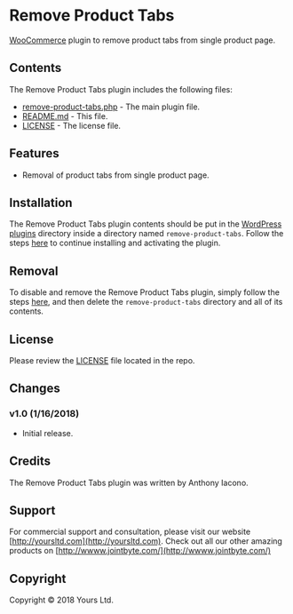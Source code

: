 # Remove Product Tabs
[WooCommerce](https://woocommerce.com) plugin to remove product tabs from single product page.

## Contents

The Remove Product Tabs plugin includes the following files:
* [remove-product-tabs.php](remove-product-tabs.php) - The main plugin file.
* [README.md](README.md) - This file.
* [LICENSE](LICENSE) - The license file.

## Features
* Removal of product tabs from single product page.

## Installation
The Remove Product Tabs plugin contents should be put in the [WordPress plugins](https://codex.wordpress.org/Writing_a_Plugin#Names.2C_Files.2C_and_Locations) directory inside a directory named `remove-product-tabs`. Follow the steps [here](https://codex.wordpress.org/Managing_Plugins#Manual_Plugin_Installation) to continue installing and activating the plugin.

## Removal
To disable and remove the Remove Product Tabs plugin, simply follow the steps [here](https://codex.wordpress.org/Managing_Plugins#Uninstalling_Plugins), and then delete the `remove-product-tabs` directory and all of its contents.

## License
Please review the [LICENSE](LICENSE) file located in the repo.

## Changes
### v1.0 (__1/16/2018__)
- Initial release.

## Credits
The Remove Product Tabs plugin was written by Anthony Iacono.

## Support
For commercial support and consultation, please visit our website [http://yoursltd.com](http://yoursltd.com). Check out all our other amazing products on [http://wwww.jointbyte.com/](http://wwww.jointbyte.com/)

## Copyright
Copyright &copy; 2018 Yours Ltd.

